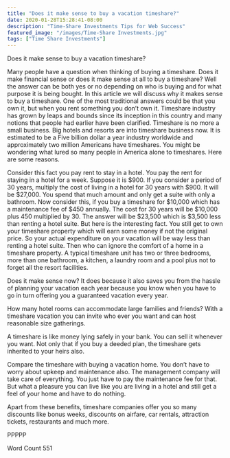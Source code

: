 ```yaml
---
title: "Does it make sense to buy a vacation timeshare?"
date: 2020-01-28T15:28:41-08:00
description: "Time-Share Investments Tips for Web Success"
featured_image: "/images/Time-Share Investments.jpg"
tags: ["Time Share Investments"]
---
```


Does it make sense to buy a vacation timeshare?

Many people have a question when thinking of buying a timeshare. Does it make financial sense or does it make sense at all to buy a timeshare? Well the answer can be both yes or no depending on who is buying and for what purpose it is being bought. In this article we will discuss why it makes sense to buy a timeshare. One of the most traditional answers could be that you own it, but when you rent something you don’t own it. Timeshare industry has grown by leaps and bounds since its inception in this country and many notions that people had earlier have been clarified. Timeshare is no more a small business. Big hotels and resorts are into timeshare business now. It is estimated to be a Five billion dollar a year industry worldwide and approximately two million Americans have timeshares. You might be wondering what lured so many people in America alone to timeshares. Here are some reasons.

Consider this fact you pay rent to stay in a hotel. You pay the rent for staying in a hotel for a week. Suppose it is $900. If you consider a period of 30 years, multiply the cost of living in a hotel for 30 years with $900. It will be $27,000. You spend that much amount and only get a suite with only a bathroom. Now consider this, if you buy a timeshare for $10,000 which has a maintenance fee of $450 annually. The cost for 30 years will be $10,000 plus 450 multiplied by 30. The answer will be $23,500 which is $3,500 less than renting a hotel suite. But here is the interesting fact. You still get to own your timeshare property which will earn some money if not the original price. So your actual expenditure on your vacation will be way less than renting a hotel suite. Then who can ignore the comfort of a home in a timeshare property. A typical timeshare unit has two or three bedrooms, more than one bathroom, a kitchen, a laundry room and a pool plus not to forget all the resort facilities. 

Does it make sense now? It does because it also saves you from the hassle of planning your vacation each year because you know when you have to go in turn offering you a guaranteed vacation every year. 

How many hotel rooms can accommodate large families and friends? With a timeshare vacation you can invite who ever you want and can host reasonable size gatherings. 

A timeshare is like money lying safely in your bank. You can sell it whenever you want. Not only that if you buy a deeded plan, the timeshare gets inherited to your heirs also.

Compare the timeshare with buying a vacation home. You don’t have to worry about upkeep and maintenance also. The management company will take care of everything. You just have to pay the maintenance fee for that. But what a pleasure you can live like you are living in a hotel and still get a feel of your home and have to do nothing. 

Apart from these benefits, timeshare companies offer you so many discounts like bonus weeks, discounts on airfare, car rentals, attraction tickets, restaurants and much more.

PPPPP

Word Count 551


